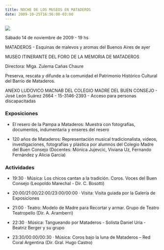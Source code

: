 ```yaml
---
title: NOCHE DE LOS MUSEOS EN MATADEROS
date: 2009-10-25T16:56:00-03:00
---
```


[![](http://estatico.buenosaires.gov.ar/areas/cultura/museos/dg_museos/la_noche_de_los_museos/images/BANNER.jpg)](http://estatico.buenosaires.gov.ar/areas/cultura/museos/dg_museos/la_noche_de_los_museos/images/BANNER.jpg)

Sábado 14 de noviembre de 2009 - 19 hs

MATADEROS - Esquinas de malevos y aromas del Buenos Aires de ayer

MUSEO ITINERANTE DEL FORO DE LA MEMORIA DE MATADEROS

Directora: Mlga. Zulema Cañas Chaure

Preserva, rescata y difunde a la comunidad el Patrimonio Histórico Cultural del Barrio de Mataderos.

ANEXO LUDOVICO MACNAB DEL COLEGIO MADRE DEL BUEN CONSEJO - José León Suárez 2664 - 15-3146-2393 - Acceso para personas discapacitadas

### Exposiciones

- El resero de la Pampa a Mataderos: Muestra con fotografías, documentos, indumentaria y enseres del resero

- 120 años de Mataderos: Representación musical tradicionalista, videos, investigaciones, fotografías y plástica por alumnos del Colegio Madre del Buen Consejo (Docentes: Mónica Jujevcic, Viviana Uz, Fernando Fernández y Alicia García)

### Actividades
- 19:30 · Música: Los chicos cantan a la tradición. Coros. Voces del Buen Consejo (Leopoldo Marechal - Dir. C. Bosotti)

- 20:00/21:00/22:00/23:00/00:00 · Visita: Visita guiada por la Galería de Exposiciones

- 21:00 · Teatro: Modelo de Madre para Recortar y armar. Grupo de Teatro Teatropello (Dir. A. Aramberri)

- 22:30 · Música: Tangueando por Mataderos - Solista Daniel Uria - Beatriz Berger y su grupo

- 23:30/00:00/00:30 · Música: Coros bajo la luna de Mataderos – Red Coral Argentina (Dir. Gral. Hugo Castro)